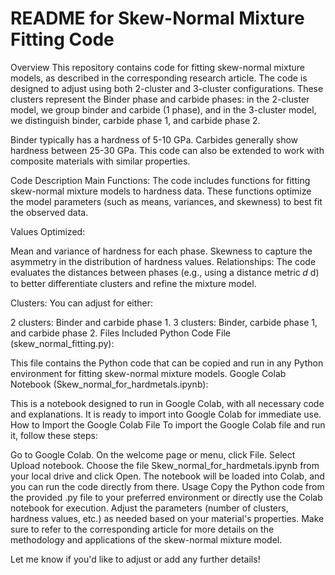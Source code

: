 # README for Skew-Normal Mixture Fitting Code
Overview
This repository contains code for fitting skew-normal mixture models, as described in the corresponding research article. The code is designed to adjust using both 2-cluster and 3-cluster configurations. These clusters represent the Binder phase and carbide phases: in the 2-cluster model, we group binder and carbide (1 phase), and in the 3-cluster model, we distinguish binder, carbide phase 1, and carbide phase 2.

Binder typically has a hardness of 5-10 GPa.
Carbides generally show hardness between 25-30 GPa.
This code can also be extended to work with composite materials with similar properties.

Code Description
Main Functions: The code includes functions for fitting skew-normal mixture models to hardness data. These functions optimize the model parameters (such as means, variances, and skewness) to best fit the observed data.

Values Optimized:

Mean and variance of hardness for each phase.
Skewness to capture the asymmetry in the distribution of hardness values.
Relationships: The code evaluates the distances between phases (e.g., using a distance metric 
𝑑
d) to better differentiate clusters and refine the mixture model.

Clusters: You can adjust for either:

2 clusters: Binder and carbide phase 1.
3 clusters: Binder, carbide phase 1, and carbide phase 2.
Files Included
Python Code File (skew_normal_fitting.py):

This file contains the Python code that can be copied and run in any Python environment for fitting skew-normal mixture models.
Google Colab Notebook (Skew_normal_for_hardmetals.ipynb):

This is a notebook designed to run in Google Colab, with all necessary code and explanations. It is ready to import into Google Colab for immediate use.
How to Import the Google Colab File
To import the Google Colab file and run it, follow these steps:

Go to Google Colab.
On the welcome page or menu, click File.
Select Upload notebook.
Choose the file Skew_normal_for_hardmetals.ipynb from your local drive and click Open.
The notebook will be loaded into Colab, and you can run the code directly from there.
Usage
Copy the Python code from the provided .py file to your preferred environment or directly use the Colab notebook for execution.
Adjust the parameters (number of clusters, hardness values, etc.) as needed based on your material's properties.
Make sure to refer to the corresponding article for more details on the methodology and applications of the skew-normal mixture model.

Let me know if you'd like to adjust or add any further details!
